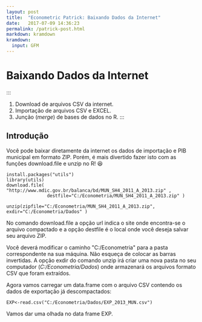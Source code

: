 ```yaml
---
layout: post
title:  "Econometric Patrick: Baixando Dados da Internet"
date:   2017-07-09 14:36:23
permalink: /patrick-post.html
markdown: kramdown
kramdown:
  input: GFM  
---
```


  
  # Baixando Dados da Internet


:::
1. Download de arquivos CSV da internet.
2. Importação de arquivos CSV e EXCEL.
3. Junção (*merge*) de bases de dados no R.
:::


## Introdução

Você pode baixar diretamente da internet os dados de importação e PIB municipal em formato ZIP. Porém, é mais divertido fazer isto com as funções download.file e unzip no R! :satisfied:

    
    
```
install.packages("utils") 
library(utils)
download.file( "http://www.mdic.gov.br/balanca/bd/MUN_SH4_2011_A_2013.zip" ,
               destfile="C:/Econometria/MUN_SH4_2011_A_2013.zip" )
 
unzip(zipfile="C:/Econometria/MUN_SH4_2011_A_2013.zip", exdir="C:/Econometria/Dados" )
```


No comando download.file a opção url indica o site onde encontra-se o arquivo compactado e a opção destfile é o local onde você deseja salvar seu arquivo ZIP.

Você deverá modificar o caminho "C:/Econometria" para a pasta correspondente na sua máquina. Não esqueça de colocar as barras invertidas. A opção exdir do comando unzip irá criar uma nova pasta no seu computador (*_C:/Econometria/Dados_*) onde armazenará os arquivos formato CSV que foram extraídos.

Agora vamos carregar um data.frame com o arquivo CSV contendo os dados de exportação já descompactados:

```
EXP<-read.csv("C:/Econometria/Dados/EXP_2013_MUN.csv")
```

Vamos dar uma olhada no data frame EXP.




<span class="image featured"><img src="http://miriadna.com/desctopwalls/images/max/Mountain-from-the-sand.jpg" alt=""></span>
